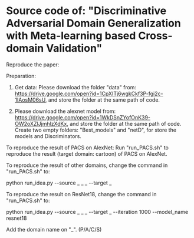 # Source code of: "Discriminative Adversarial Domain Generalization with Meta-learning based Cross-domain Validation"

Reproduce the paper:

Preparation:
1. Get data:
Please download the folder "data" from: https://drive.google.com/open?id=1CpXITj6wgkCkf3P-fgi2c-1IAosM06sU, and store the folder at the same path of code.

2. Please download the alexnet model from: https://drive.google.com/open?id=1WkDSnZYofOnK39-OW2oXZlJjmhlzXdKx, and store the folder at the same path of code.
Create two empty folders: "Best_models" and "netD", for store the models and Discriminators.

To reproduce the result of PACS on AlexNet:
Run "run_PACS.sh" to reproduce the result (target domain: cartoon) of PACS on AlexNet.

To reproduce the result of other domains, change the command in "run_PACS.sh" to:

python run_idea.py --source _ _ _ --target _

To reproduce the result on ResNet18, change the command in "run_PACS.sh" to:

python run_idea.py --source _ _ _ --target _ --iteration 1000 --model_name resnet18

Add the domain name on "_". (P/A/C/S)
